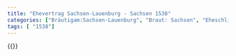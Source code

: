 ```yaml
---
title: "Ehevertrag Sachsen-Lauenburg - Sachsen 1538"
categories: ["Bräutigam:Sachsen-Lauenburg", "Braut: Sachsen", "Eheschließung vollzogen?:Ja", "verschiedenkonfessionelle Ehe?:Nein", "Dynastie Bräutigam:Askanier (Anhalt)", "Akteur Bräutigam:Askanier (Anhalt)", "Akteur Braut:Wettin (Albertiner)", "Textbezug?:nein", "Ständisch?:nein", "Ratifikation?:ja", "Sonstiges?:nein", "Bräutigam:Sachsen-Lauenburg", "Braut: Sachsen"]
tags: [ "1538"]
---
```

<!--more-->
{{<v34>}}